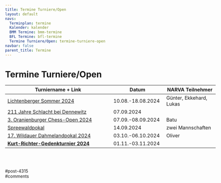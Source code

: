 ```yaml
---
title: Termine Turniere/Open 
layout: default
navs:
  Terminplan: termine
  Kalender: kalender
  BMM Termine: bmm-termine
  BFL Termine: bfl-termine
  Termine Turniere/Open: termine-turniere-open
navbar: false
parent_title: Termine
---
```

<div class="post-4315 page type-page status-publish hentry" id="post-4315">
<h1 class="entry-title">Termine Turniere/Open</h1>
<div class="entry-content">
<table class="clean swiss footable" style="height: 258px; width: 790px;">
<thead>
<tr style="height: 18px;">
<th style="width: 332px; height: 18px;">Turniername + Link</th>
<th style="width: 158px; height: 18px;">Datum</th>
<th nowrap="nowrap" style="width: 154px; height: 18px;">NARVA Teilnehmer</th>
</tr>
</thead>
<tbody>
<tr style="height: 24px;">
<td><a href="http://www.friesen-lichtenberg.de/Lichtenberger_Sommer/LS_24/lichtenberger_sommer_2024.htm" rel="noopener" target="_blank">Lichtenberger Sommer 2024</a></td>
<td>10.08.-18.08.2024</td>
<td>Günter, Ekkehard, Lukas</td>
</tr>
<tr style="height: 24px;">
<td><a href="https://www.lsbb.de/archiv-pdf/2024004%20Ausschreibung%20Dennewitz%2007092024.pdf" rel="noopener" target="_blank">211 Jahre Schlacht bei Dennewitz</a></td>
<td>07.09.2024</td>
<td></td>
</tr>
<tr style="height: 24px;">
<td><a href="https://www.lsbb.de/archiv-pdf/Oranienburger%20Ausschreibung%202024.pdf" rel="noopener" target="_blank">3. Oranienburger Chess-Open 2024</a></td>
<td>07.09.-08.09.2024</td>
<td>Batu</td>
</tr>
<tr style="height: 24px;">
<td><a href="https://www.lsbb.de/archiv-pdf/Spreewaldpokal%202024.pdf" rel="noopener" target="_blank">Spreewaldpokal</a></td>
<td>14.09.2024</td>
<td>zwei Mannschaften</td>
</tr>
<tr style="height: 24px;">
<td><a href="https://www.schachverein-wildau.de/dahmeland.php" rel="noopener" target="_blank">17. Wildauer Dahmelandpokal 2024</a></td>
<td>03.10.-06.10.2024</td>
<td>Oliver</td>
</tr>
<tr style="height: 24px;">
<td><a href="https://www.narva-schach.de/wordpress/kurt-richter-turnier/2024-2/"><strong>Kurt-Richter-Gedenkturnier 2024</strong></a></td>
<td>01.11.-03.11.2024</td>
<td></td>
</tr>
</tbody>
</table>
</div><!-- .entry-content -->
</div> #post-4315 
<div id="comments">
</div> #comments 

